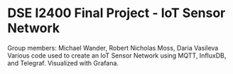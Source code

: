 # DSE I2400 Final Project - IoT Sensor Network
Group members: Michael Wander, Robert Nicholas Moss, Daria Vasileva  
Various code used to create an IoT Sensor Network using MQTT, InfluxDB, and Telegraf. Visualized with Grafana.
